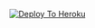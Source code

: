 [![Deploy To Heroku](https://www.herokucdn.com/deploy/button.svg)](https://heroku.com/deploy?template=https://github.com/gajendrajangid83/newext)


                     
